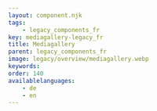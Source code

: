 ```yaml
---
layout: component.njk
tags: 
    - legacy_components_fr
key: mediagallery-legacy_fr
title: Mediagallery
parent: legacy_components_fr
image: legacy/overview/mediagallery.webp
keywords: 
order: 140
availablelanguages: 
    - de
    - en
---
```


